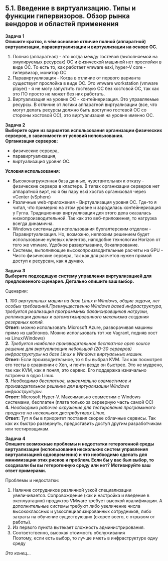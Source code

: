 5.1. Введение в виртуализацию. Типы и функции гипервизоров. Обзор рынка вендоров и областей применения
---
**Задача 1**  
**Опишите кратко, в чём основное отличие полной (аппаратной) виртуализации, паравиртуализации и виртуализации на основе ОС.**

1. Полная (аппаратная) - это когда между гостевой (выполняемой на эмулируемых ресурсах) ОС и физической машиной нет прослойки в виде ОС. То есть то, как работает vmware esxi, hyper-V core - гипервизор, монитор ОС
2. Паравиртуализация - Когда в отличие от первого варианта существует прослойка в виде ОС. Это vmware workstation (vmware player) - я не могу запустить гостевую ОС без хостовой ОС, так как это ПО просто не может без них работать.  
3. Виртуализация на уровне ОС - контейнеризация. Это управляемые ресурсы. В отличие от логики аппаратной виртуализации (все, что могут делать ресурсы должно быть доступно гостевой ОС со стороны хостовой ОС), это виртуализация на уровне именно ОС.  

**Задача 2**  
**Выберите один из вариантов использования организации физических серверов, в зависимости от условий использования.**  
**Организация серверов:**  
- физические сервера,
- паравиртуализация,
- виртуализация уровня ОС.

**Условия использования:**  
- Высоконагруженная база данных, чувствительная к отказу - физические сервера в кластере. В типах организации серверов нет аппаратной вирт, но я бы пару esxi хостов организовал через vCenter (vSphere)  
- Различные web-приложения - Виртуализация уровня ОС. Где-то я читал, что примерно на этом уровне и зародилась контейнеризация у Гугла. Традиционная виртуализация для этого дела оказалась низкопроизводительной. Так как это веб-приложения, то нагрузка всегда динамична.  
- Windows системы для использования бухгалтерским отделом - Паравиртуализация. Но, возможно, неплохим решением будет использование нулевых клиентов, наподобие технологии Horizon от того же vmware. Удобное развертывание, бэкапирование.  
- Системы, выполняющие высокопроизводительные расчеты на GPU - Чисто физические сервера, так как для расчетов нужен прямой доступ к ресурсам, как я думаю.  

**Задача 3**  
**Выберите подходящую систему управления виртуализацией для предложенного сценария. Детально опишите ваш выбор.**  

Сценарии:

**1.** _100 виртуальных машин на базе Linux и Windows, общие задачи, нет особых требований.Преимущественно Windows based инфраструктура, требуется реализация программных балансировщиков нагрузки, репликации данных и автоматизированного механизма создания резервных копий._  
**Ответ:** можно использовать Microsoft Azure, разворачивая машины прямо из шаблонов. Можно использовать тот же Vagrant, подняв хост на Linux/Windows)  
**2.** _Требуется наиболее производительное бесплатное open source решение для виртуализации небольшой (20-30 серверов) инфраструктуры на базе Linux и Windows виртуальных машин._  
**Ответ:** Если производительное, то я бы выбрал KVM. Так как посмотрел его тесты в сравнении с Xen, и почти везде он быстрее. Это не мудрено, так как KVM, как я понял, это сервис. Его поддержка изначально встроена в ядро Linux.  
**3.** _Необходимо бесплатное, максимально совместимое и производительное решение для виртуализации Windows инфраструктуры._  
**Ответ:** Microsoft Hyper-V. Максимально совместим с Windows системами, бесплатен (плата только за серверную часть самой ОС)  
**4.** _Необходимо рабочее окружение для тестирования программного продукта на нескольких дистрибутивах Linux._  
**Ответ:** Тут я бы в приоритет поставил скорее облачные сервисы. Так как их быстро развернуть, предоставить доступ другим разработчикам или тестировщикам.

**Задача 4**  
**Опишите возможные проблемы и недостатки гетерогенной среды виртуализации (использования нескольких систем управления виртуализацией одновременно) и что необходимо сделать для минимизации этих рисков и проблем. Если бы у вас был выбор, то создавали бы вы гетерогенную среду или нет? Мотивируйте ваш ответ примерами.**  

Проблемы и недостатки:  
1. Наличие сотрудников различной узкой специализации увеличивается. Сопровождение (как и настройка и введение в эксплуатацию) продуктов VMware требует высокой квалификации. А дополнительные системы требуют либо увеличение числа высококлассных и узкоспециализированных сотрудников, либо затраты на обучение существующих (скорее всего, с отрывом от работы).  
2. Из первого пункта вытекает сложность администрирования.  
3. Соответственно, высокая стоимость обслуживания  
Поэтому, если есть выбор, то лучше иметь в инфраструктуре одну среду  

_Это конец..._
